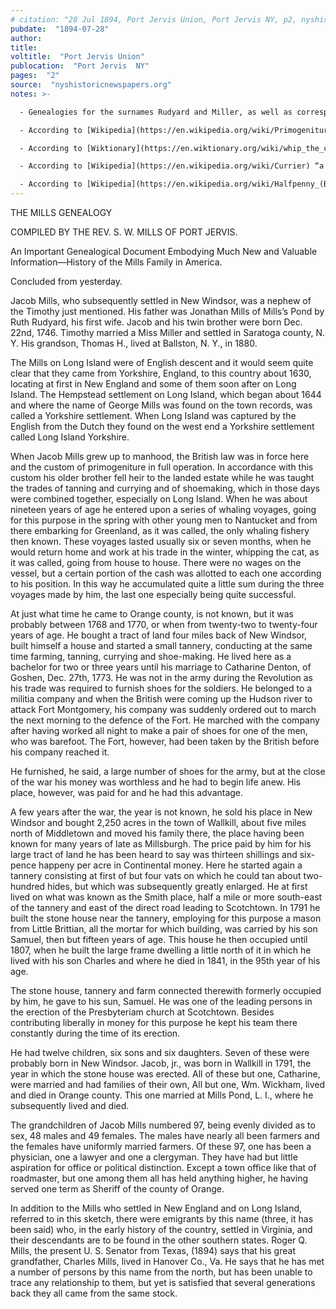 ```yaml
---
# citation: "28 Jul 1894, Port Jervis Union, Port Jervis NY, p2, nyshistoricnewspapers.org."
pubdate:  "1894-07-28"
author: 
title: 
voltitle:  "Port Jervis Union"
publocation:  "Port Jervis  NY"
pages:  "2"
source:  "nyshistoricnewspapers.org"
notes: >-

  - Genealogies for the surnames Rudyard and Miller, as well as correspondence with W. B. Denton, are preserved in the collection <a href="https://www.queenslibrary.org/manuscripts/0205#bg-largeview-about">The Mills Family of Jamaica and Mills Pond, Long Island</a>, Archives at Queens Library, Queens Borough Public Library, Jamaica NY.

  - According to [Wikipedia](https://en.wikipedia.org/wiki/Primogeniture) “Primogeniture (/ˌpraɪm-ə-/ also /-oʊ-ˈdʒɛnɪtʃər/) is the right, by law or custom, of the firstborn legitimate child to inherit the parent's entire or main estate in preference to shared inheritance among all or some children, any illegitimate child or any collateral relative. In most contexts it means the inheritance of the firstborn son (agnatic primogeniture); it can also mean by the firstborn daughter (matrilineal primogeniture).”

  - According to [Wiktionary](https://en.wiktionary.org/wiki/whip_the_cat#English), “whipping the cat” is defined as “(US, dialect, dated, idiomatic) To go from house to house working by the day, as itinerant tailors and carpenters do.” 

  - According to [Wikipedia](https://en.wikipedia.org/wiki/Currier) “a currier is a specialist in the leather processing industry. After the tanning process, the currier applies techniques of dressing, finishing and colouring to a tanned hide to make it strong, flexible and waterproof. The leather is stretched and burnished to produce a uniform thickness and suppleness, and dyeing and other chemical finishes give the leather its desired colour. After currying, the leather is then ready to pass to the fashioning trades such as saddlery, bridlery, shoemaking and glovemaking.”

  - According to [Wikipedia](https://en.wikipedia.org/wiki/Halfpenny_(British_pre-decimal_coin)) "The British pre-decimal halfpenny (1/2 d) coin, usually simply known as a ha'penny (pronounced /ˈheɪpəni/), historically occasionally also as the obol and once abbreviated ‘ob’ (from the Latin ‘obulus’), was a unit of currency that equalled half of a penny or 1/480 of a pound sterling. Originally the halfpenny was minted in copper, but after 1860 it was minted in bronze. In the run-up to decimalisation it ceased to be legal tender from 31 July 1969. … "Halfpenny" was colloquially written ha’penny, and "1+ 1/2 d" was spoken as "a penny ha’penny" /ə ˈpɛni ˈheɪpni/ or three ha’pence /θriː ˈheɪpəns/. Before Decimal Day in 1971 there were 240 pence in one pound sterling. Twelve pence made a shilling, and twenty shillings made a pound. Values less than a pound were usually written in terms of shillings and pence, e.g. 42 pence would be three shillings and sixpence (3/6), pronounced "three and six", whereas 3 shillings even would be "3s" or, on a sign in a shop, "3/-" (the dash usually being written instead of 0 for pence). Values of less than a shilling were simply written in pence, e.g. eightpence would be 8d (the "d" standing for the Latin word denarii (sing. denarius, a common coin in Roman Britain). The Halfpenny has become famous for being the only word in the English language that has a silent 'f'."
---
```

THE MILLS GENEALOGY 

COMPILED BY THE REV. S. W. MILLS OF PORT JERVIS. 

An Important Genealogical Document Embodying Much New and Valuable Information—History of the Mills Family in America.

Concluded from yesterday.

Jacob Mills, who subsequently settled in New Windsor, was a nephew of the Timothy just mentioned. His father was Jonathan Mills of Mills’s Pond by Ruth Rudyard, his first wife. Jacob and his twin brother were born Dec. 22nd, 1746. Timothy married a Miss Miller and settled in Saratoga county, N. Y. His grandson, Thomas H., lived at Ballston, N. Y., in 1880. 

The Mills on Long Island were of English descent and it would seem quite clear that they came from Yorkshire, England, to this country about 1630, locating at first in New England and some of them soon after on Long Island. The Hempstead settlement on Long Island, which began about 1644 and where the name of George Mills was found on the town records, was called a Yorkshire settlement. When Long Island was captured by the English from the Dutch they found on the west end a Yorkshire settlement called Long Island Yorkshire. 

When Jacob Mills grew up to manhood, the British law was in force here and the custom of primogeniture in full operation. In accordance with this custom his older brother fell heir to the landed estate while he was taught the trades of tanning and currying and of shoemaking, which in those days were combined together, especially on Long Island. When he was about nineteen years of age he entered upon a series of whaling voyages, going for this purpose in the spring with other young men to Nantucket and from there embarking for Greenland, as it was called, the only whaling fishery then known. These voyages lasted usually six or seven months, when he would return home and work at his trade in the winter, whipping the cat, as it was called, going from house to house. There were no wages on the vessel, but a certain portion of the cash was allotted to each one according to his position. In this way he accumulated quite a little sum during the three voyages made by him, the last one especially being quite successful. 

At just what time he came to Orange county, is not known, but it was probably between 1768 and 1770, or when from twenty-two to twenty-four years of age. He bought a tract of land four miles back of New Windsor, built himself a house and started a small tannery, conducting at the same time farming, tanning, currying and shoe-making. He lived here as a bachelor for two or three years until his marriage to Catharine Denton, of Goshen, Dec. 27th, 1773. He was not in the army during the Revolution as his trade was required to furnish shoes for the soldiers. He belonged to a militia company and when the British were coming up the Hudson river to attack Fort Montgomery, his company was suddenly ordered out to march the next morning to the defence of the Fort. He marched with the company after having worked all night to make a pair of shoes for one of the men, who was barefoot. The Fort, however, had been taken by the British before his company reached it. 

He furnished, he said, a large number of shoes for the army, but at the close of the war his money was worthless and he had to begin life anew. His place, however, was paid for and he had this advantage. 

A few years after the war, the year is not known, he sold his place in New Windsor and bought 2,250 acres in the town of Wallkill, about five miles north of Middletown and moved his family there, the place having been known for many years of late as Millsburgh. The price paid by him for his large tract of land he has been heard to say was thirteen shillings and six-pence happeny per acre in Continental money. Here he started again a tannery consisting at first of but four vats on which he could tan about two-hundred hides, but which was subsequently greatly enlarged. He at first lived on what was known as the Smith place, half a mile or more south-east of the tannery and east of the direct road leading to Scotchtown. In 1791 he built the stone house near the tannery, employing for this purpose a mason from Little Brittian, all the mortar for which building, was carried by his son Samuel, then but fifteen years of age. This house he then occupied until 1807, when he built the large frame dwelling a little north of it in which he lived with his son Charles and where he died in 1841, in the 95th year of his age. 

The stone house, tannery and farm connected therewith formerly occupied by him, he gave to his sun, Samuel. He was one of the leading persons in the erection of the Presbyteriam church at Scotchtown. Besides contributing liberally in money for this purpose he kept his team there constantly during the time of its erection. 

He had twelve children, six sons and six daughters. Seven of these were probably born in New Windsor. Jacob, jr., was born in Wallkill in 1791, the year in which the stone house was erected. All of these but one, Catharine, were married and had families of their own, All but one, Wm. Wickham, lived and died in Orange county. This one married at Mills Pond, L. I., where he subsequently lived and died. 

The grandchildren of Jacob Mills numbered 97, being evenly divided as to sex, 48 males and 49 females. The males have nearly all been farmers and the females have uniformly married farmers. Of these 97, one has been a physician, one a lawyer and one a clergyman. They have had but little aspiration for office or political distinction. Except a town office like that of roadmaster, but one among them all has held anything higher, he having served one term as Sheriff of the county of Orange. 

In addition to the Mills who settled in New England and on Long Island, referred to in this sketch, there were emigrants by this name (three, it has been said) who, in the early history of the country, settled in Virginia, and their descendants are to be found in the other southern states. Roger Q. Mills, the present U. S. Senator from Texas, (1894) says that his great grandfather, Charles Mills, lived in Hanover Co., Va. He says that he has met a number of persons by this name from the north, but has been unable to trace any relationship to them, but yet is satisfied that several generations back they all came from the same stock.  



